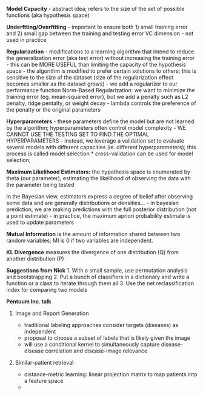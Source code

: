 **Model Capacity** - abstract idea; refers to the size of the set of possible functions (aka hypothesis space)

**Underftting/Overfitting** - important to ensure both 1) small training error and 2) small gap between the training and testing error
VC dimension - not used in practice

**Regularization** - modifications to a learning algorithm that intend to reduce the generalization error (aka test error) without increasing the training error
	- this can be MORE USEFUL than limiting the capacity of the hypothesis space
	- the algorithm is modified to prefer certain solutions to others; this is sensitive to the size of the dataset (size of the regularization effect becomes smaller as the dataset grows)
	- we add a regularizer to our performance function
	Norm-Based Regularization: we want to minimize the training error (eg. mean-squared error), but we add a penalty such as L2 penalty, ridge pentalty, or weight decay
		- lambda controls the preference of the penalty or the original parameters

**Hyperparameters** - these parameters define the model but are not learned by the algorithm; hyperparameters often control model complexity
	- WE CANNOT USE THE TESTING SET TO FIND THE OPTIMAL HYPERPARAMETERS
	- instead, we leverage a validation set to evaluate several models with different capacities (ie. different hyperparameters); this process is called model selection
	* cross-validation can be used for model selection;

**Maximum Likelihood Estimators:** the hypothesis space is enumerated by theta (our parameter); estimating the likelihood of observing the data with the parameter being tested

In the Bayesian view, estimators express a degree of belief after observing some data and are generally distributions or densities…
	- in bayesian prediction, we are making predictions with the full posterior distribution (not a point estimate)
	- in practice, the maximum apriori probability estimate is used to update parameters

**Mutual Information** is the amount of information shared between two random variables; MI is 0 if two variables are independent.

**KL Divergence** measures the divergence of one distribution (Q) from another distribution (P)

**Suggestions from Nick**
	1.	With a small sample, use permutation analysis and bootstrapping
	2.	Put a bunch of classifiers in a dictionary and write a function or a class to iterate through them all
	3.	Use the net reclassification index for comparing two models

**Pentuum Inc. talk**
1. Image and Report Generation
	- traditional labeling approaches consider targets (diseases) as independent
	- proposal to choose a subset of labels that is likely given the image
	- will use a conditional kernel to simultaneously capture disease-disease correlation and disease-image relevance

2. Similar-patient retrieval
	- distance-metric learning: linear projection matrix to map patients into a feature space
	-
